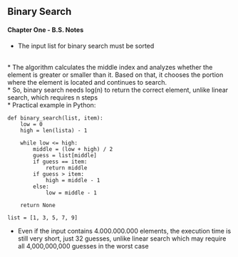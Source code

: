 ## Binary Search 

#### Chapter One - B.S. Notes 

* The input list for binary search must be sorted
<br>
* The algorithm calculates the middle index and analyzes whether the element is greater or smaller than it. Based on that, it chooses the portion where the element is located and continues to search.
<br>
* So, binary search needs log(n) to return the correct element, unlike linear search, which requires n steps
<br>
* Practical example in Python:

```
def binary_search(list, item):
    low = 0
    high = len(lista) - 1

    while low <= high:
        middle = (low + high) / 2
        guess = list[middle]
        if guess == item:
            return middle
        if guess > item:
            high = middle - 1
        else:
            low = middle - 1

    return None

list = [1, 3, 5, 7, 9]
```

* Even if the input contains 4.000.000.000 elements, the execution time is still very short, just 32 guesses, unlike linear search which may require all 4,000,000,000 guesses in the worst case

